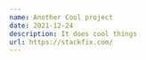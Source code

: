 ```yaml
---
name: Another Cool project 
date: 2021-12-24
description: It does cool things
url: https://stackfix.com/
---
```

